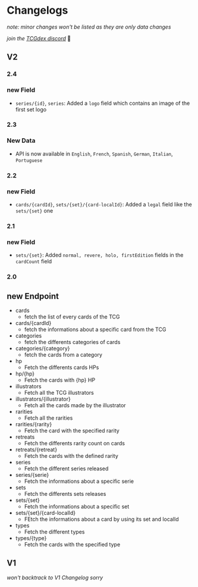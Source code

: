 # Changelogs

_note: minor changes won't be listed as they are only data changes_

_join the [TCGdex discord](https://discord.gg/NehYTAhsZE)_ 🙂

## V2

### 2.4

### new Field

- `series/{id}`, `series`: Added a `logo` field which contains an image of the first set logo

### 2.3

### New Data

- API is now available in `English`, `French`, `Spanish`, `German`, `Italian`, `Portuguese`

### 2.2

### new Field

- `cards/{cardId}`, `sets/{set}/{card-localId}`: Added a `legal` field like the `sets/{set}` one

### 2.1

### new Field

- `sets/{set}`: Added `normal, revere, holo, firstEdition` fields in the `cardCount` field

### 2.0

## new Endpoint

- cards
  - fetch the list of every cards of the TCG
- cards/{cardId}
  - fetch the informations about a specific card from the TCG
- categories
  - fetch the differents categories of cards
- categories/{category}
  - fetch the cards from a category
- hp
  - Fetch the differents cards HPs
- hp/{hp}
  - Fetch the cards with {hp} HP
- illustrators
  - Fetch all the TCG illustrators
- illustrators/{illustrator}
  - Fetch all the cards made by the illustrator
- rarities
  - Fetch all the rarities
- rarities/{rarity}
  - Fetch the card with the specified rarity
- retreats
  - Fetch the differents rarity count on cards
- retreats/{retreat}
  - Fetch the cards with the defined rarity
- series
  - Fetch the different series released
- series/{serie}
  - Fetch the informations about a specific serie
- sets
  - Fetch the differents sets releases
- sets/{set}
  - Fetch the informations about a specific set
- sets/{set}/{card-localId}
  - FEtch the informations about a card by using its set and localId
- types
  - Fetch the different types
- types/{type}
  - Fetch the cards with the specified type


## V1

_won't backtrack to V1 Changelog sorry_
